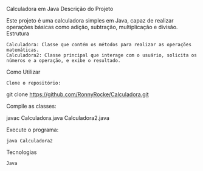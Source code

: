 Calculadora em Java
Descrição do Projeto

Este projeto é uma calculadora simples em Java, capaz de realizar operações básicas como adição, subtração, multiplicação e divisão.
Estrutura

    Calculadora: Classe que contém os métodos para realizar as operações matemáticas.
    Calculadora2: Classe principal que interage com o usuário, solicita os números e a operação, e exibe o resultado.

Como Utilizar

    Clone o repositório:

git clone https://github.com/RonnyRocke/Calculadora.git

Compile as classes:


javac Calculadora.java Calculadora2.java

Execute o programa:


    java Calculadora2

Tecnologias

    Java
